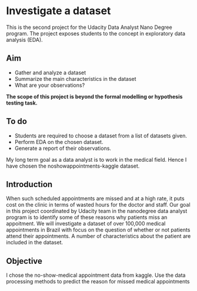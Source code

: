 # Investigate a dataset

This is the second project for the Udacity Data Analyst Nano Degree program. The project exposes students to the concept in exploratory data analysis (EDA).


## Aim
-  Gather and analyze a dataset
- Summarize the main characteristics in the dataset
- What are your observations?


**The scope of this project is beyond the formal modelling or hypothesis testing task.**

## To do

- Students are required to choose a dataset from a list of datasets given.
- Perform EDA on the chosen dataset.
- Generate a report of their observations.

My long term goal as a data analyst is to work in the medical field. Hence I have chosen the noshowappointments-kaggle dataset.

## Introduction
 When such scheduled appointments are missed and at a high rate, it puts cost on the clinic in terms of wasted hours for the doctor and staff.
Our goal in this project coordinated by Udacity team in the nanodegree data analyst program is to identify some of these reasons why patients miss an appoitment. We will investigate a dataset of over 100,000 medical appointments in Brazil with focus on the question of whether or not patients attend their appointments. A number of characteristics about the patient are included in the dataset.


## Objective

I chose the no-show-medical appointment data from kaggle. Use the data processing methods to predict the reason for missed medical appointments
